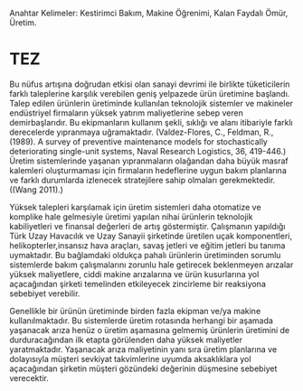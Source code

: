 Anahtar Kelimeler: Kestirimci Bakım, Makine Öğrenimi, Kalan Faydalı Ömür, Üretim.
# TEZ
Bu nüfus artışına doğrudan etkisi olan sanayi devrimi ile birlikte tüketicilerin farklı taleplerine karşılık verebilen geniş yelpazede ürün üretimine başlandı. Talep edilen ürünlerin üretiminde kullanılan teknolojik sistemler ve makineler endüstriyel firmaların yüksek yatırım maliyetlerine sebep veren demirbaşlarıdır. Bu ekipmanların kullanım şekli, sıklığı ve alanı itibariyle farklı derecelerde yıpranmaya uğramaktadır. (Valdez-Flores, C., Feldman, R., (1989). A survey of preventive maintenance
models for stochastically deteriorating single-unit systems, Naval
Research Logistics, 36, 419-446.) 
Üretim sistemlerinde yaşanan yıpranmaların olağandan daha büyük masraf kalemleri oluşturmaması için firmaların hedeflerine uygun bakım planlarına ve farklı durumlarda izlenecek stratejilere sahip olmaları gerekmektedir. ((Wang 2011).)


Yüksek talepleri karşılamak için üretim sistemleri daha otomatize ve komplike hale gelmesiyle üretimi yapılan nihai ürünlerin teknolojik kabiliyetleri ve finansal değerleri de artış göstermiştir. Çalışmanın yapıldığı Türk Uzay Havacılık ve Uzay Sanayii şirketinde üretilen uçak komponentleri, helikopterler,insansız hava araçları, savaş jetleri ve eğitim jetleri bu tanıma uymaktadır. Bu bağlamdaki oldukça pahalı ürünlerin üretiminden sorumlu sistemlerde bakım çalışmalarını zorunlu hale getirecek beklenmeyen arızalar yüksek maliyetlere, ciddi makine arızalarına ve ürün kusurlarına yol açacağından şirketi temelinden etkileyecek zincirleme bir reaksiyona sebebiyet verebilir. 

Genellikle bir ürünün üretiminde birden fazla ekipman ve/ya makine kullanılmaktadır. Bu sistemlerde üretim rotasında herhangi bir aşamada yaşanacak arıza henüz o üretim aşamasına gelmemiş ürünlerin üretimini de durduracağından ilk etapta görülenden daha yüksek maliyetler yaratmaktadır. Yaşanacak arıza maliyetinin yanı sıra üretim planlarına ve dolayısıyla müşteri sevkiyat takvimlerine uyumda aksaklıklara yol açacağından şirketin müşteri gözündeki değerinin düşmesine sebebiyet verecektir.  
